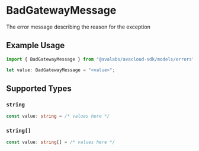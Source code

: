 # BadGatewayMessage

The error message describing the reason for the exception

## Example Usage

```typescript
import { BadGatewayMessage } from "@avalabs/avacloud-sdk/models/errors";

let value: BadGatewayMessage = "<value>";
```

## Supported Types

### `string`

```typescript
const value: string = /* values here */
```

### `string[]`

```typescript
const value: string[] = /* values here */
```

